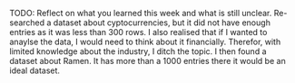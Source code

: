 TODO: Reflect on what you learned this week and what is still unclear.
Re-searched a dataset about cyptocurrencies, but it did not have enough entries as it was less than 300 rows. I also realised that if I wanted to anaylse the data, I would need to think about it financially. Therefor, with limited knowledge about the industry, I ditch the topic. I then found a dataset about Ramen. It has more than a 1000 entries there it would be an ideal dataset.

